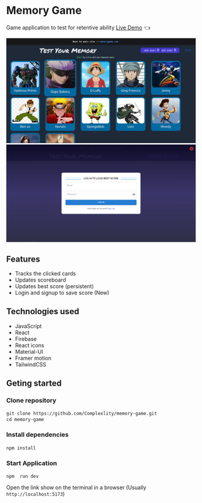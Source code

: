 # Memory Game

Game application to test for retentive ability
[Live Demo](https://complexlity-beta-memory-game.netlify.app/) :point_left:

![Memory Game Homepage](/src/assets/readme-img.png)
![Login Page](/src/assets/readme-img2.png)

## Features

- Tracks the clicked cards
- Updates scoreboard
- Updates best score (persistent)
- Login and signup to save score (New)

## Technologies used

- JavaScript
- React
- Firebase
- React icons
- Material-UI
- Framer motion
- TailwindCSS

## Geting started

### Clone repository

```
git clone https://github.com/Complexlity/memory-game.git
cd memory-game
```

### Install dependencies

```
npm install
```

### Start Application

```
npm  run dev
```

Open the link show on the terminal in a browser (Usually `http://localhost:5173`)
